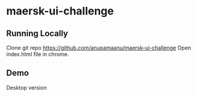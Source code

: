 # maersk-ui-challenge

Running Locally
----------------

Clone git repo https://github.com/anupamaanu/maersk-ui-challenge
Open index.html file in chrome.

Demo
--------
Desktop version



